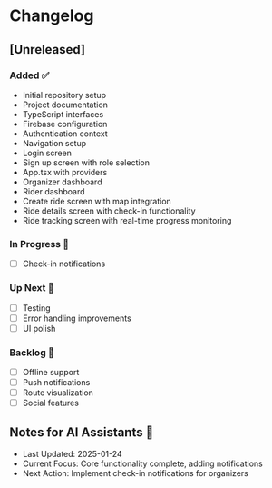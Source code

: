 # Changelog

## [Unreleased]

### Added ✅
- Initial repository setup
- Project documentation
- TypeScript interfaces
- Firebase configuration
- Authentication context
- Navigation setup
- Login screen
- Sign up screen with role selection
- App.tsx with providers
- Organizer dashboard
- Rider dashboard
- Create ride screen with map integration
- Ride details screen with check-in functionality
- Ride tracking screen with real-time progress monitoring

### In Progress 🚧
- [ ] Check-in notifications

### Up Next 📅
- [ ] Testing
- [ ] Error handling improvements
- [ ] UI polish

### Backlog 📝
- [ ] Offline support
- [ ] Push notifications
- [ ] Route visualization
- [ ] Social features

## Notes for AI Assistants 🤖
- Last Updated: 2025-01-24
- Current Focus: Core functionality complete, adding notifications
- Next Action: Implement check-in notifications for organizers